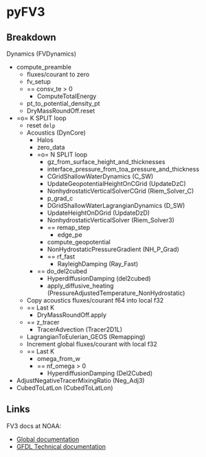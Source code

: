 # pyFV3

## Breakdown

Dynamics (FVDynamics)

- compute_preamble
  - fluxes/courant to zero
  - fv_setup
  - == consv_te > 0
    - ComputeTotalEnergy
  - pt_to_potential_density_pt
  - DryMassRoundOff.reset
- =o= K SPLIT loop
  - reset `delp`
  - Acoustics (DynCore)
    - Halos
    - zero_data
    - =o= N SPLIT loop
      - gz_from_surface_height_and_thicknesses
      - interface_pressure_from_toa_pressure_and_thickness
      - CGridShallowWaterDynamics (C_SW)
      - UpdateGeopotentialHeightOnCGrid (UpdateDzC)
      - NonhydrostaticVerticalSolverCGrid (Riem_Solver_C)
      - p_grad_c
      - DGridShallowWaterLagrangianDynamics (D_SW)
      - UpdateHeightOnDGrid (UpdateDzD)
      - NonhydrostaticVerticalSolver (Riem_Solver3)
      - == remap_step
        - edge_pe
      - compute_geopotential
      - NonHydrostaticPressureGradient (NH_P_Grad)
      - == rf_fast
        - RayleighDamping (Ray_Fast)
    - == do_del2cubed
      - HyperdiffusionDamping (del2cubed)
      - apply_diffusive_heating (PressureAdjustedTemperature_NonHydrostatic)
  - Copy acoustics fluxes/courant f64 into local f32
  - == Last K
    - DryMassRoundOff.apply
  - == z_tracer
    - TracerAdvection (Tracer2D1L)
  - LagrangianToEulerian_GEOS (Remapping)
  - Increment global fluxes/courant with local f32
  - == Last K
    - omega_from_w
    - == nf_omega > 0
      - HyperdiffusionDamping (Del2Cubed)
- AdjustNegativeTracerMixingRatio (Neg_Adj3)
- CubedToLatLon (CubedToLatLon)

## Links

FV3 docs at NOAA:

- [Global documentation](https://www.gfdl.noaa.gov/fv3/)
- [GFDL Technical documentation](https://repository.library.noaa.gov/view/noaa/30725)
